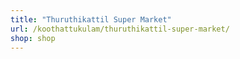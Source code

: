 ```yaml
---
title: "Thuruthikattil Super Market"
url: /koothattukulam/thuruthikattil-super-market/
shop: shop
---
```

